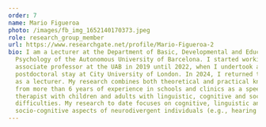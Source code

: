 ```yaml
---
order: 7
name: Mario Figueroa
photo: /images/fb_img_1652140170373.jpeg
role: research_group_member
url: https://www.researchgate.net/profile/Mario-Figueroa-2
bio: I am a Lecturer at the Department of Basic, Developmental and Educational
  Psychology of the Autonomous University of Barcelona. I started working as an
  associate professor at the UAB in 2019 until 2022, when I undertook a
  postdoctoral stay at City University of London. In 2024, I returned to the UAB
  as a lecturer. My research combines both theoretical and practical knowledge
  from more than 6 years of experience in schools and clinics as a speech
  therapist with children and adults with linguistic, cognitive and social
  difficulties. My research to date focuses on cognitive, linguistic and
  socio-cognitive aspects of neurodivergent individuals (e.g., hearing loss).
---
```

